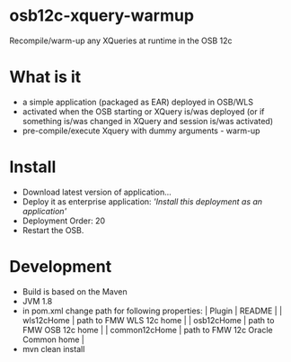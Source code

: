 # osb12c-xquery-warmup
Recompile/warm-up any XQueries at runtime in the OSB 12c

# What is it
  - a simple application (packaged as EAR) deployed in OSB/WLS
  - activated when the OSB starting or XQuery is/was deployed (or if something is/was changed in XQuery and session is/was activated)
  - pre-compile/execute Xquery with dummy arguments - warm-up 

# Install
  - Download latest version of application...
  - Deploy it as enterprise application: _'Install this deployment as an application'_
  - Deployment Order: 20
  - Restart the OSB.

# Development
  - Build is based on the Maven
  - JVM 1.8
  - in pom.xml change path for following properties:
| Plugin | README |
| wls12cHome | path to FMW WLS 12c home |
| osb12cHome | path to FMW OSB 12c home |
| common12cHome | path to FMW 12c Oracle Common home |
  - mvn clean install
